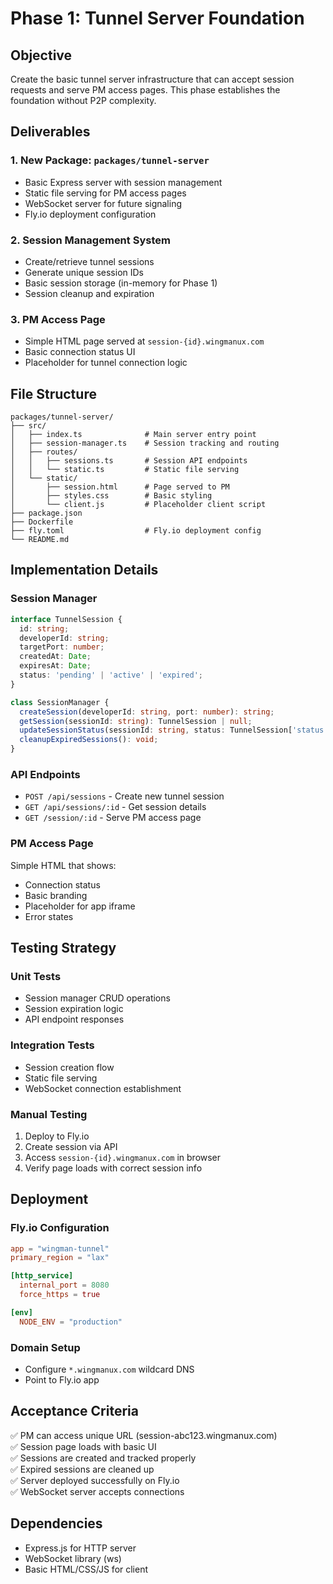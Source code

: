 # Phase 1: Tunnel Server Foundation

## Objective

Create the basic tunnel server infrastructure that can accept session requests and serve PM access pages. This phase establishes the foundation without P2P complexity.

## Deliverables

### 1. New Package: `packages/tunnel-server`

- Basic Express server with session management
- Static file serving for PM access pages
- WebSocket server for future signaling
- Fly.io deployment configuration

### 2. Session Management System

- Create/retrieve tunnel sessions
- Generate unique session IDs
- Basic session storage (in-memory for Phase 1)
- Session cleanup and expiration

### 3. PM Access Page

- Simple HTML page served at `session-{id}.wingmanux.com`
- Basic connection status UI
- Placeholder for tunnel connection logic

## File Structure

```
packages/tunnel-server/
├── src/
│   ├── index.ts              # Main server entry point
│   ├── session-manager.ts    # Session tracking and routing
│   ├── routes/
│   │   ├── sessions.ts       # Session API endpoints
│   │   └── static.ts         # Static file serving
│   └── static/
│       ├── session.html      # Page served to PM
│       ├── styles.css        # Basic styling
│       └── client.js         # Placeholder client script
├── package.json
├── Dockerfile
├── fly.toml                  # Fly.io deployment config
└── README.md
```

## Implementation Details

### Session Manager

```typescript
interface TunnelSession {
  id: string;
  developerId: string;
  targetPort: number;
  createdAt: Date;
  expiresAt: Date;
  status: 'pending' | 'active' | 'expired';
}

class SessionManager {
  createSession(developerId: string, port: number): string;
  getSession(sessionId: string): TunnelSession | null;
  updateSessionStatus(sessionId: string, status: TunnelSession['status']): void;
  cleanupExpiredSessions(): void;
}
```

### API Endpoints

- `POST /api/sessions` - Create new tunnel session
- `GET /api/sessions/:id` - Get session details
- `GET /session/:id` - Serve PM access page

### PM Access Page

Simple HTML that shows:

- Connection status
- Basic branding
- Placeholder for app iframe
- Error states

## Testing Strategy

### Unit Tests

- Session manager CRUD operations
- Session expiration logic
- API endpoint responses

### Integration Tests

- Session creation flow
- Static file serving
- WebSocket connection establishment

### Manual Testing

1. Deploy to Fly.io
2. Create session via API
3. Access `session-{id}.wingmanux.com` in browser
4. Verify page loads with correct session info

## Deployment

### Fly.io Configuration

```toml
app = "wingman-tunnel"
primary_region = "lax"

[http_service]
  internal_port = 8080
  force_https = true

[env]
  NODE_ENV = "production"
```

### Domain Setup

- Configure `*.wingmanux.com` wildcard DNS
- Point to Fly.io app

## Acceptance Criteria

✅ PM can access unique URL (session-abc123.wingmanux.com)  
✅ Session page loads with basic UI  
✅ Sessions are created and tracked properly  
✅ Expired sessions are cleaned up  
✅ Server deployed successfully on Fly.io  
✅ WebSocket server accepts connections

## Dependencies

- Express.js for HTTP server
- WebSocket library (ws)
- Basic HTML/CSS/JS for client
